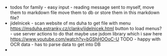 * todos for family - easy input - reading message sent to myself, move them to markdown file
    move them to db or store them in this markdown file?
* jidelnicek - scan website of ms duha to get file with menu 
    https://msduha.estranky.cz/clanky/jidelnicek.html
    button to load menus? - use server actions to do that
    maybe use jsdom library which i saw here https://www.youtube.com/watch?v=bGShHOOoC-U
    TODO - happy with OCR data - has to parse data to get into DB
* 